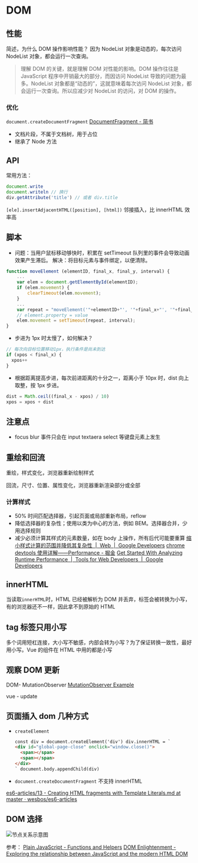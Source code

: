 # DOM

## 性能

简述，为什么 DOM 操作影响性能？
因为 NodeList 对象是动态的，每次访问 NodeList 对象，都会运行一次查询。

> 理解 DOM 的关键，就是理解 DOM 对性能的影响。DOM 操作往往是 JavaScript 程序中开销最大的部分，而因访问 NodeList 导致的问题为最多。NodeList 对象都是“动态的”，这就意味着每次访问 NodeList 对象，都会运行一次查询。所以应减少对 NodeList 的访问，对 DOM 的操作。

### 优化

`document.createDocumentFragment` [DocumentFragment - 简书](https://www.jianshu.com/p/7628670a94e6)

- 文档片段，不属于文档树，用于占位
- 继承了 Node 方法

## API

常用方法：

```js
document.write
document.writeln // 换行
div.getAttribute('title') // 或者 div.title
```

`[ele].insertAdjacentHTML([position], [html])` 邻接插入，比 innerHTML 效率高

## 脚本

- 问题：当用户鼠标移动够快时，积累在 setTimeout 队列里的事件会导致动画效果产生滞后。
  解决：将目标元素与事件绑定，以便清除。

```js
function moveElement (elementID, final_x, final_y, interval) {
    ...
    var elem = document.getElementById(elementID);
    if (elem.movement) {
        clearTimeout(elem.movement);
    }
    ...
    var repeat = "moveElement('"+elementID+"', '"+final_x+"', '"+final_y+"', '"+interval+"')";
    // element.property = value
    elem.movement = setTimeout(repeat, interval);
}
```

- 步进为 1px 时太慢了，如何解决？

```js
// 每次向目标位置移动1px，执行条件是尚未到达
if (xpos < final_x) {
  xpos++
}
```

- 根据距离提高步进，每次前进距离的十分之一，距离小于 10px 时，dist 向上取整，按 1px 步进。

```js
dist = Math.ceil((final_x - xpos) / 10)
xpos = xpos + dist
```

## 注意点

- focus blur 事件只会在 input textaera select 等键盘元素上发生

## 重绘和回流

重绘，样式变化，浏览器重新绘制样式

回流，尺寸、位置、属性变化，浏览器重新渲染部分或全部

### 计算样式

- 50% 时间匹配选择器，引起页面或局部重新布局，reflow
- 降低选择器的复杂性；使用以类为中心的方法，例如 BEM。选择器合并，少用选择规则
- 减少必须计算其样式的元素数量，如在 body 上操作，所有后代可能要重算
  [缩小样式计算的范围并降低其复杂性  |  Web  |  Google Developers](https://developers.google.com/web/fundamentals/performance/rendering/reduce-the-scope-and-complexity-of-style-calculations)
  [chrome devtools 使用详解——Performance - 掘金](https://juejin.im/post/5c009115f265da612859d8e2)
  [Get Started With Analyzing Runtime Performance  |  Tools for Web Developers  |  Google Developers](https://developers.google.com/web/tools/chrome-devtools/evaluate-performance/)

## innerHTML

当读取`innerHTML`时，HTML 已经被解析为 DOM 并丢弃，标签会被转换为小写，有的浏览器还不一样，因此拿不到原始的 HTML

## tag 标签只用小写

多个词用短杠连接，大小写不敏感，内部会转为小写？为了保证转换一致性，最好用小写。Vue 的组件在 HTML 中用的都是小写

## 观察 DOM 更新

DOM- MutationObserver
[MutationObserver Example](https://codepen.io/dayvidwhy/pen/egdZyY?editors=1011)

vue - update

## 页面插入 dom 几种方式

- `createElement`
  ```html
  const div = document.createElement('div') div.innerHTML = `
  <div id="global-page-close" onclick="window.close()">
    <span></span>
    <span></span>
  </div>
  ` document.body.appendChild(div)
  ```
- `document.createDocumentFragment` 不支持 innerHTML

[es6-articles/13 - Creating HTML fragments with Template Literals.md at master · wesbos/es6-articles](https://github.com/wesbos/es6-articles/blob/master/13%2520-%2520Creating%2520HTML%2520fragments%2520with%2520Template%2520Literals.md)

## DOM 选择

![节点关系示意图](http://eloquentjavascript.net/img/html-links.svg)

参考：
[Plain JavaScript - Functions and Helpers](https://plainjs.com/javascript/)
[DOM Enlightenment - Exploring the relationship between JavaScript and the modern HTML DOM](http://domenlightenment.com/)
